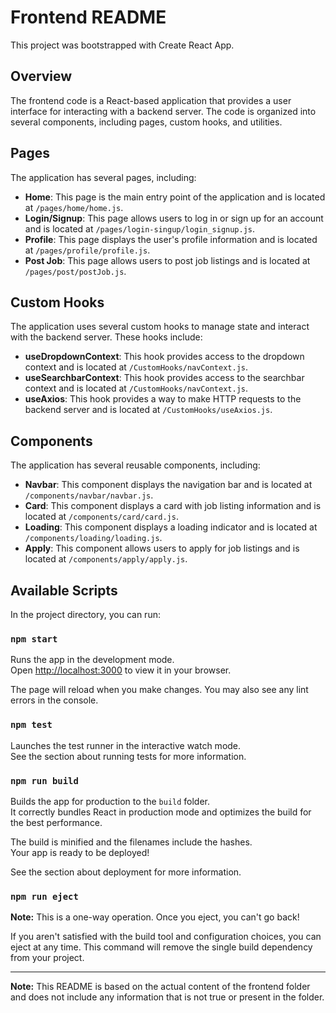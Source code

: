 # Frontend README

This project was bootstrapped with Create React App.

## Overview

The frontend code is a React-based application that provides a user interface for interacting with a backend server. The code is organized into several components, including pages, custom hooks, and utilities.

## Pages

The application has several pages, including:

- **Home**: This page is the main entry point of the application and is located at `/pages/home/home.js`.
- **Login/Signup**: This page allows users to log in or sign up for an account and is located at `/pages/login-singup/login_signup.js`.
- **Profile**: This page displays the user's profile information and is located at `/pages/profile/profile.js`.
- **Post Job**: This page allows users to post job listings and is located at `/pages/post/postJob.js`.

## Custom Hooks

The application uses several custom hooks to manage state and interact with the backend server. These hooks include:

- **useDropdownContext**: This hook provides access to the dropdown context and is located at `/CustomHooks/navContext.js`.
- **useSearchbarContext**: This hook provides access to the searchbar context and is located at `/CustomHooks/navContext.js`.
- **useAxios**: This hook provides a way to make HTTP requests to the backend server and is located at `/CustomHooks/useAxios.js`.

## Components

The application has several reusable components, including:

- **Navbar**: This component displays the navigation bar and is located at `/components/navbar/navbar.js`.
- **Card**: This component displays a card with job listing information and is located at `/components/card/card.js`.
- **Loading**: This component displays a loading indicator and is located at `/components/loading/loading.js`.
- **Apply**: This component allows users to apply for job listings and is located at `/components/apply/apply.js`.

## Available Scripts

In the project directory, you can run:

### `npm start`

Runs the app in the development mode.  
Open [http://localhost:3000](http://localhost:3000) to view it in your browser.

The page will reload when you make changes. You may also see any lint errors in the console.

### `npm test`

Launches the test runner in the interactive watch mode.  
See the section about running tests for more information.

### `npm run build`

Builds the app for production to the `build` folder.  
It correctly bundles React in production mode and optimizes the build for the best performance.

The build is minified and the filenames include the hashes.  
Your app is ready to be deployed!

See the section about deployment for more information.

### `npm run eject`

**Note:** This is a one-way operation. Once you eject, you can't go back!

If you aren't satisfied with the build tool and configuration choices, you can eject at any time. This command will remove the single build dependency from your project.

---

**Note:** This README is based on the actual content of the frontend folder and does not include any information that is not true or present in the folder.
